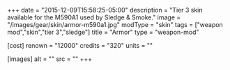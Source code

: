 +++
date = "2015-12-09T15:58:25-05:00"
description = "Tier 3 skin available for the M590A1 used by Sledge & Smoke."
image = "/images/gear/skin/armor-m590a1.jpg"
modType = "skin"
tags = ["weapon mod","skin","tier 3","sledge"]
title = "Armor"
type = "weapon-mod"

[cost]
  renown = "12000"
  credits = "320"
  units = ""

[images]
  alt = ""
  src = ""
+++
